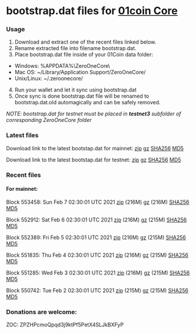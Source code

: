 # bootstrap.dat files for [01coin Core](https://01coin.io)

### Usage

1. Download and extract one of the recent files linked below.
2. Rename extracted file into filename bootstrap.dat.
3. Place bootstrap.dat file inside of your 01Coin data folder:
 - Windows: %APPDATA%\ZeroOneCore\
 - Mac OS: ~/Library/Application Support/ZeroOneCore/
 - Unix/Linux: ~/.zeroonecore/
4. Run your wallet and let it sync using bootstrap.dat
5. Once sync is done bootstrap.dat file will be renamed to bootstrap.dat.old automagically and can be safely removed.

_NOTE: bootstrap.dat for testnet must be placed in **testnet3** subfolder of corresponding ZeroOneCore folder_

### Latest files
Download link to the latest bootstap.dat for mainnet: [zip](https://files.01coin.io/mainnet/bootstrap.dat.zip) [gz](https://files.01coin.io/mainnet/bootstrap.dat.tar.gz) [SHA256](https://files.01coin.io/mainnet/sha256.txt) [MD5](https://files.01coin.io/mainnet/md5.txt)

Download link to the latest bootstap.dat for testnet: [zip](https://files.01coin.io/testnet/bootstrap.dat.zip) [gz](https://files.01coin.io/testnet/bootstrap.dat.tar.gz) [SHA256](https://files.01coin.io/testnet/sha256.txt) [MD5](https://files.01coin.io/testnet/md5.txt)

### Recent files

#### For mainnet:

Block 553458: Sun Feb  7 02:30:01 UTC 2021 [zip](https://files.01coin.io/mainnet/2021-02-07/bootstrap.dat.zip) (216M) [gz](https://files.01coin.io/mainnet/2021-02-07/bootstrap.dat.tar.gz) (216M) [SHA256](https://files.01coin.io/mainnet/2021-02-07/sha256.txt) [MD5](https://files.01coin.io/mainnet/2021-02-07/md5.txt)

Block 552912: Sat Feb  6 02:30:01 UTC 2021 [zip](https://files.01coin.io/mainnet/2021-02-06/bootstrap.dat.zip) (216M) [gz](https://files.01coin.io/mainnet/2021-02-06/bootstrap.dat.tar.gz) (215M) [SHA256](https://files.01coin.io/mainnet/2021-02-06/sha256.txt) [MD5](https://files.01coin.io/mainnet/2021-02-06/md5.txt)

Block 552389: Fri Feb  5 02:30:01 UTC 2021 [zip](https://files.01coin.io/mainnet/2021-02-05/bootstrap.dat.zip) (216M) [gz](https://files.01coin.io/mainnet/2021-02-05/bootstrap.dat.tar.gz) (215M) [SHA256](https://files.01coin.io/mainnet/2021-02-05/sha256.txt) [MD5](https://files.01coin.io/mainnet/2021-02-05/md5.txt)

Block 551835: Thu Feb  4 02:30:01 UTC 2021 [zip](https://files.01coin.io/mainnet/2021-02-04/bootstrap.dat.zip) (216M) [gz](https://files.01coin.io/mainnet/2021-02-04/bootstrap.dat.tar.gz) (215M) [SHA256](https://files.01coin.io/mainnet/2021-02-04/sha256.txt) [MD5](https://files.01coin.io/mainnet/2021-02-04/md5.txt)

Block 551285: Wed Feb  3 02:30:01 UTC 2021 [zip](https://files.01coin.io/mainnet/2021-02-03/bootstrap.dat.zip) (216M) [gz](https://files.01coin.io/mainnet/2021-02-03/bootstrap.dat.tar.gz) (215M) [SHA256](https://files.01coin.io/mainnet/2021-02-03/sha256.txt) [MD5](https://files.01coin.io/mainnet/2021-02-03/md5.txt)

Block 550742: Tue Feb  2 02:30:01 UTC 2021 [zip](https://files.01coin.io/mainnet/2021-02-02/bootstrap.dat.zip) (215M) [gz](https://files.01coin.io/mainnet/2021-02-02/bootstrap.dat.tar.gz) (215M) [SHA256](https://files.01coin.io/mainnet/2021-02-02/sha256.txt) [MD5](https://files.01coin.io/mainnet/2021-02-02/md5.txt)


### Donations are welcome:

ZOC: ZPZHPcmoQpqd3j9ktPf5PetX4SLJkBXFyP
